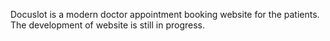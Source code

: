 Docuslot is a modern doctor appointment booking website for the patients. The development of website is still in progress.
